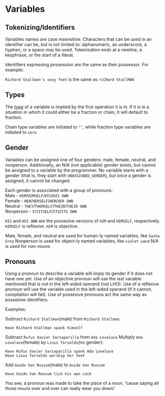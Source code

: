# Variables
## Tokenizing/Identifiers
Variables names are case insensitive. Characters that can be used in an identifier
can be, but is not limited to: alphanumeric, an underscore, a hyphen, or a
space may be used. Tokenization ends at a newline, a keyphrase, or the
start of a literal.

Identifiers expressing possession are the same as their possessor. For
example:

`Richard Stallman's sexy feet` is the same as `riCHard StallMAN`

## Types
The [type](types.md) of a variable is implied by the first operation it is in. If it
is in a situation in which it could either be a fraction or chain, it
will default to fraction.

Chain type variables are initiated to `""`, while fraction type variables
are initiated to `zero`

## Gender
Variables can be assigned one of four genders: male, female, neutral,
 and nonperson. Additionally, an N/A (not applicable) gender exists, but
 cannot be assigned to a variable by the programmer. No variable starts
 with a gender (that is, they start with `UNASSIGNED_GENDER`), but once a gender is
assigned, it cannot be changed.

Each gender is associated with a group of pronouns:  
Male - `HIM`/`HIMSELF`/`HIS`/`HIS OWN`  
Female - `HER`/`HERSELF`/`HER`/`HER OWN`  
Neutral - `THEY`/`THEMSELF`/`THEIR`/`THEIR OWN`  
Nonperson - `IT`/`ITSELF`/`ITS`/`ITS OWN`  

`HIS` and `HIS OWN` are the possesive versions of `HIM` and `HIMSELF`,
respectively. `HIMSELF` is reflexive. `HIM` is objective.

Male, female, and neutral are used for human-ly named variables,
like `Sasha Grey`
Nonperson is used for object-ly named variables, like `violet wand`
N/A is used for non-nouns


## Pronouns
Using a pronoun to describe a variable will imply its gender if it does
not have one yet. Use of an objective pronoun will use the last variable
mentioned that is not in the left-sided operand (not LHO). Use of a
reflexive pronoun will use the variable used in the left-sided operand
(if it cannot, compilation will fail). Use of possesive pronouns act the
same way as possesive identifiers.

Examples:

Subtract `Richard Stallman`(male) from `Richard Stallman`:

    Have Richard Stallman spank himself

Subtract `Rufus Xavier Sarsaparilla` from `Ada Lovelace`
Multiply `Ada Lovelace`(female) by `Linus Torvalds`(no gender):

    Have Rufus Xavier Sarsaparilla spank Ada Lovelace
    Have Linus Torvalds worship her feet

Add `Guido Van Rossum`(male) to `Guido Van Rossum`

    Have Guido Van Rossum lick his own cock

You see, a pronoun was made to take the place of a noun, 'cause saying
all those nouns over and over can really wear you down!
